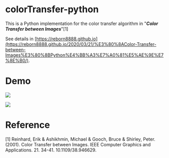# colorTransfer-python
This is a Python implementation for the color transfer algorithm in "***Color Transfer between Images***"[1]

See details in [https://reborn8888.github.io](https://reborn8888.github.io/2020/03/21/%E3%80%8AColor-Transfer-between-Images%E3%80%8BPython%E4%BB%A3%E7%A0%81%E5%AE%9E%E7%8E%B0/).

# Demo
![](https://i.loli.net/2020/03/21/kufWEpjV1yRchdw.png)

![](https://i.loli.net/2020/03/21/4KVxS57ZQes6kih.png)

# Reference
[1] Reinhard, Erik & Ashikhmin, Michael & Gooch, Bruce & Shirley, Peter. (2001). Color Transfer between Images. IEEE Computer Graphics and Applications. 21. 34-41. 10.1109/38.946629. 